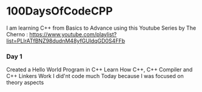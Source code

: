 # 100DaysOfCodeCPP

I am learning C++ from Basics to Advance using this Youtube Series by The Cherno : https://www.youtube.com/playlist?list=PLlrATfBNZ98dudnM48yfGUldqGD0S4FFb 

### Day 1
Created a Hello World Program in C++ 
Learn How C++, C++ Compiler and C++ Linkers Work 
I did'nt code much Today because I was focused on theory aspects 

